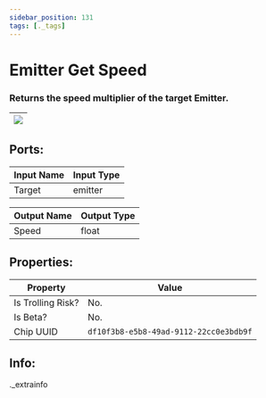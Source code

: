 ```yaml
---
sidebar_position: 131
tags: [._tags]
---
```


# Emitter Get Speed


### Returns the speed multiplier of the target Emitter.

| ![](https://images-ext-2.discordapp.net/external/MPmIaQzlEPmgGWlgi-WxBBXt0Bjv_zWPkg1y1f_sy3s/https/www.recroomcircuits.com/image/circuit/absolute-value?width=206&height=108) |
|-----|

## Ports:

| Input Name | Input Type |
|-----------|-----------|
| Target | emitter |

| Output Name | Output Type |
|-----------|-----------|
| Speed | float |

## Properties:

| Property  | Value |
|-------------------|-----------|
| Is Trolling Risk? | No. |
| Is Beta? | No. |
| Chip UUID | `df10f3b8-e5b8-49ad-9112-22cc0e3bdb9f` |

## Info:
._extrainfo